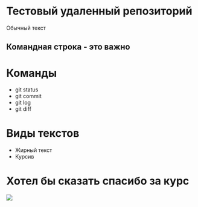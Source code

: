 # Тестовый удаленный репозиторий
Обычный текст
## Командная строка - это важно ##
# Команды # 
* git status
* git commit
* git log
* git diff
# Виды текстов # 
* Жирный текст
* Курсив
 # Хотел бы сказать спасибо за курс #
 <img src="cat.jpg"> 


